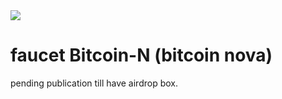 <img src="http://pool.bitcoinn.biz/bitcoin-nova.png">

# faucet Bitcoin-N (bitcoin nova)

pending publication till have airdrop box.
